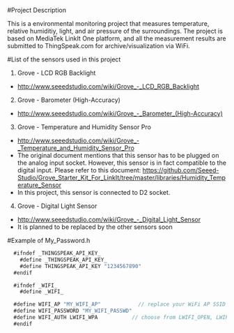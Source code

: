#Project Description

This is a environmental monitoring project that measures temperature, relative humiditiy, light, and air pressure of the surroundings. The project is based on MediaTek LinkIt One platform, and all the measurement results are submitted to ThingSpeak.com for archive/visualization via WiFi. 

#List of the sensors used in this project

1. Grove - LCD RGB Backlight
  * http://www.seeedstudio.com/wiki/Grove_-_LCD_RGB_Backlight
2. Grove - Barometer (High-Accuracy)
  * http://www.seeedstudio.com/wiki/Grove_-_Barometer_(High-Accuracy)
3. Grove - Temperature and Humidity Sensor Pro
  * http://www.seeedstudio.com/wiki/Grove_-_Temperature_and_Humidity_Sensor_Pro
  * The original document mentions that this sensor has to be plugged on the analog input socket. However, this sensor is in fact compatible to the digital input. Please refer to this document: https://github.com/Seeed-Studio/Grove_Starter_Kit_For_LinkIt/tree/master/libraries/Humidity_Temperature_Sensor
  * In this project, this sensor is connected to D2 socket.
4. Grove - Digital Light Sensor
  * http://www.seeedstudio.com/wiki/Grove_-_Digital_Light_Sensor
  * It is planned to be replaced by the other sensors soon

#Example of My_Password.h
```javascript
  #ifndef _THINGSPEAK_API_KEY_
	#define _THINGSPEAK_API_KEY_
	#define THINGSPEAK_API_KEY "1234567890"
  #endif

  #ifndef _WIFI_
	#define _WIFI_

  #define WIFI_AP "MY_WIFI_AP"            // replace your WiFi AP SSID
  #define WIFI_PASSWORD "MY_WIFI_PASSWD"
  #define WIFI_AUTH LWIFI_WPA           // choose from LWIFI_OPEN, LWIFI_WPA, or LWIFI_WEP according to your AP
  #endif
```
